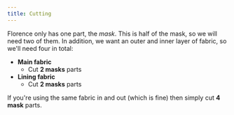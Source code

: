 ```yaml
---
title: Cutting
---
```


Florence only has one part, the _mask_. This is half of the mask, so we will need two of them.
In addition, we want an outer and inner layer of fabric, so we'll need four in total:

- **Main fabric**
  - Cut **2 masks** parts
- **Lining fabric**
  - Cut **2 masks** parts

If you're using the same fabric in and out (which is fine) then simply cut **4 mask** parts.

